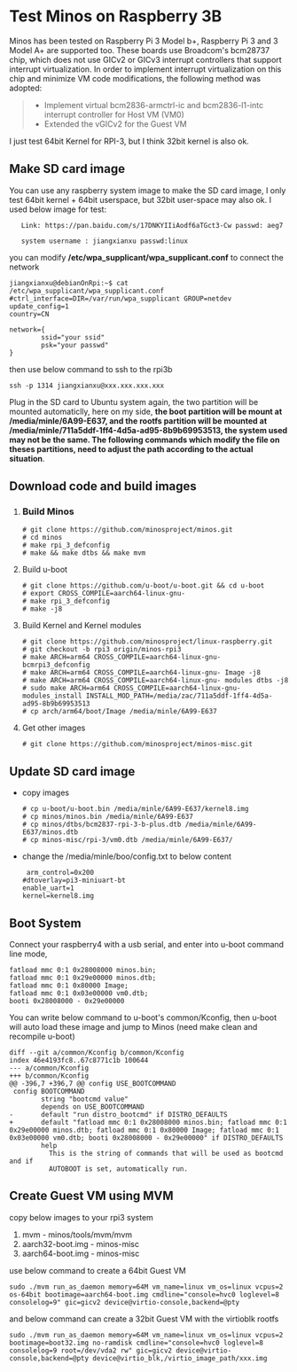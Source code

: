 # Test Minos on Raspberry 3B

Minos has been tested on Raspberry Pi 3 Model b+, Raspberry Pi 3 and 3 Model A+ are supported too. These boards use Broadcom's bcm28737 chip, which does not use GICv2 or GICv3 interrupt controllers that support interrupt virtualization. In order to implement interrupt virtualization on this chip and minimize VM code modifications, the following method was adopted:

> * Implement virtual bcm2836-armctrl-ic and bcm2836-l1-intc interrupt controller for Host VM (VM0)
> * Extended the vGICv2 for the Guest VM

I just test 64bit Kernel for RPI-3, but I think 32bit  kernel is also ok.

## Make SD card image

You can use any raspberry system image to make the SD card image, I only test 64bit kernel + 64bit userspace,  but 32bit user-space may also ok. I used below image for test:

```
   Link: https://pan.baidu.com/s/17DNKYIIiAodf6aTGct3-Cw passwd: aeg7
   
   system username : jiangxianxu passwd:linux
```

you can modify **/etc/wpa_supplicant/wpa_supplicant.conf**  to connect the network

```
jiangxianxu@debianOnRpi:~$ cat /etc/wpa_supplicant/wpa_supplicant.conf 
#ctrl_interface=DIR=/var/run/wpa_supplicant GROUP=netdev
update_config=1
country=CN
 
network={
        ssid="your ssid"
        psk="your passwd"
}
```

then use below command to ssh to the rpi3b

```
ssh -p 1314 jiangxianxu@xxx.xxx.xxx.xxx
```

Plug in the SD card to Ubuntu system again, the two partition will be mounted automaticlly, here on my side, **the boot partition will be mount at /media/minle/6A99-E637, and the rootfs partition will be mounted at /media/minle/711a5ddf-1ff4-4d5a-ad95-8b9b69953513, the system used may not be the same. The following commands which modify the file on theses partitions, need to adjust the path according to the actual situation**.

## Download code and build images

1. ### Build Minos

   ```
   # git clone https://github.com/minosproject/minos.git
   # cd minos
   # make rpi_3_defconfig
   # make && make dtbs && make mvm
   ```

2. Build u-boot

   ```
   # git clone https://github.com/u-boot/u-boot.git && cd u-boot
   # export CROSS_COMPILE=aarch64-linux-gnu-
   # make rpi_3_defconfig
   # make -j8
   ```

3. Build Kernel and Kernel modules

   ```
   # git clone https://github.com/minosproject/linux-raspberry.git
   # git checkout -b rpi3 origin/minos-rpi3
   # make ARCH=arm64 CROSS_COMPILE=aarch64-linux-gnu- bcmrpi3_defconfig
   # make ARCH=arm64 CROSS_COMPILE=aarch64-linux-gnu- Image -j8
   # make ARCH=arm64 CROSS_COMPILE=aarch64-linux-gnu- modules dtbs -j8
   # sudo make ARCH=arm64 CROSS_COMPILE=aarch64-linux-gnu- modules_install INSTALL_MOD_PATH=/media/zac/711a5ddf-1ff4-4d5a-ad95-8b9b69953513
   # cp arch/arm64/boot/Image /media/minle/6A99-E637
   ```

4. Get other images

   ```
   # git clone https://github.com/minosproject/minos-misc.git
   ```

## Update SD card image

- copy images

  ```
  # cp u-boot/u-boot.bin /media/minle/6A99-E637/kernel8.img
  # cp minos/minos.bin /media/minle/6A99-E637
  # cp minos/dtbs/bcm2837-rpi-3-b-plus.dtb /media/minle/6A99-E637/minos.dtb
  # cp minos-misc/rpi-3/vm0.dtb /media/minle/6A99-E637/
  ```

- change the /media/minle/boo/config.txt to below content

  ```
  ￼arm_control=0x200
  #dtoverlay=pi3-miniuart-bt
  enable_uart=1
  kernel=kernel8.img
  ```
  

## Boot System

Connect your raspberry4 with a usb serial, and enter into u-boot command line mode,

```
fatload mmc 0:1 0x28008000 minos.bin;
fatload mmc 0:1 0x29e00000 minos.dtb;
fatload mmc 0:1 0x80000 Image; 
fatload mmc 0:1 0x03e00000 vm0.dtb; 
booti 0x28008000 - 0x29e00000
```

You can write below command to u-boot's common/Kconfig, then u-boot will auto load these image and jump to Minos (need make clean and recompile u-boot)

```
diff --git a/common/Kconfig b/common/Kconfig
index 46e4193fc8..67c8771c1b 100644
--- a/common/Kconfig
+++ b/common/Kconfig
@@ -396,7 +396,7 @@ config USE_BOOTCOMMAND
 config BOOTCOMMAND
        string "bootcmd value"
        depends on USE_BOOTCOMMAND
-       default "run distro_bootcmd" if DISTRO_DEFAULTS
+       default "fatload mmc 0:1 0x28008000 minos.bin; fatload mmc 0:1 0x29e00000 minos.dtb; fatload mmc 0:1 0x80000 Image; fatload mmc 0:1 0x03e00000 vm0.dtb; booti 0x28008000 - 0x29e00000" if DISTRO_DEFAULTS
        help
          This is the string of commands that will be used as bootcmd and if
          AUTOBOOT is set, automatically run.
```

## Create Guest VM using MVM

copy below images to your rpi3 system

1. mvm - minos/tools/mvm/mvm
2. aarch32-boot.img  - minos-misc
3. aarch64-boot.img - minos-misc

use below command to create a 64bit Guest VM

```
sudo ./mvm run_as_daemon memory=64M vm_name=linux vm_os=linux vcpus=2 os-64bit bootimage=aarch64-boot.img cmdline="console=hvc0 loglevel=8 consolelog=9" gic=gicv2 device@virtio-console,backend=@pty
```

and below command can create a 32bit Guest VM with the virtioblk rootfs

```
sudo ./mvm run_as_daemon memory=64M vm_name=linux vm_os=linux vcpus=2 bootimage=boot32.img no-ramdisk cmdline="console=hvc0 loglevel=8 consolelog=9 root=/dev/vda2 rw" gic=gicv2 device@virtio-console,backend=@pty device@virtio_blk,/virtio_image_path/xxx.img
```


